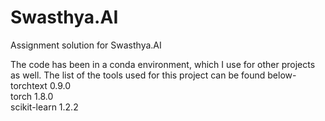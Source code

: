 # Swasthya.AI
Assignment solution for Swasthya.AI


The code has been in a conda environment, which I use for other projects as well. The list of the tools used for this project can be found below-
torchtext                 0.9.0        
torch                     1.8.0                    
scikit-learn              1.2.2
